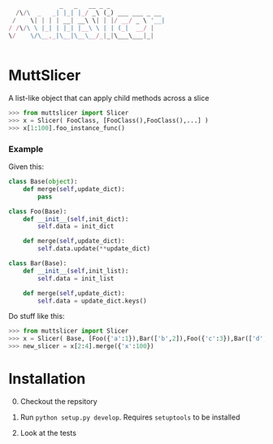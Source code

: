 ```javascript
              _   _   __ _ _               
  /\/\  _   _| |_| |_/ _\ (_) ___ ___ _ __ 
 /    \| | | | __| __\ \| | |/ __/ _ \ '__|
/ /\/\ \ |_| | |_| |__\ \ | | (_|  __/ |   
\/    \/\__,_|\__|\__\__/_|_|\___\___|_|   
                                           
```

# MuttSlicer
A list-like object that can apply child methods across a slice

```python
>>> from muttslicer import Slicer
>>> x = Slicer( FooClass, [FooClass(),FooClass(),...] )
>>> x[1:100].foo_instance_func()
```

### Example
Given this:

```python
class Base(object):
    def merge(self,update_dict):
        pass

class Foo(Base):
    def __init__(self,init_dict):
        self.data = init_dict

    def merge(self,update_dict):
        self.data.update(**update_dict)

class Bar(Base):
    def __init__(self,init_list):
        self.data = init_list

    def merge(self,update_dict):
        self.data = update_dict.keys()
```

Do stuff like this:
```python
>>> from muttslicer import Slicer
>>> x = Slicer( Base, [Foo({'a':1}),Bar(['b',2]),Foo({'c':3}),Bar(['d',4])] )
>>> new_slicer = x[2:4].merge({'x':100})
```

# Installation
0. Checkout the repsitory

0. Run `python setup.py develop`. Requires `setuptools` to be installed

0. Look at the tests

